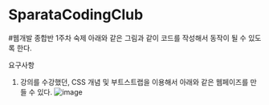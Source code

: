 # SparataCodingClub

#웹개발 종합반 1주차 숙제
아래와 같은 그림과 같이 코드를 작성해서 동작이 될 수 있도록 한다.

요구사항
1. 강의를 수강했던, CSS 개념 및 부트스트랩을 이용해서 아래와 같은 웹페이즈를 만들 수 있다.
![image](https://user-images.githubusercontent.com/58155067/140601479-648eb166-6019-4d27-8570-f328cdd02260.png)


